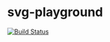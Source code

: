 # svg-playground

[![Build Status](https://travis-ci.org/matt-keibler/svg-playground.svg?branch=master)](https://travis-ci.org/matt-keibler/svg-playground)
